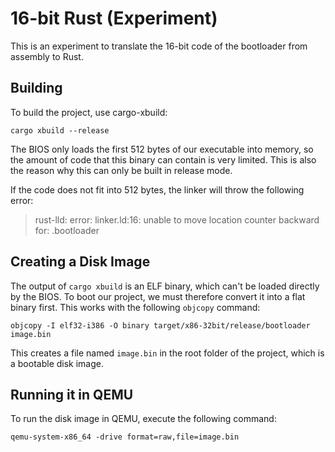 # 16-bit Rust (Experiment)

This is an experiment to translate the 16-bit code of the bootloader from assembly to Rust.

## Building

To build the project, use cargo-xbuild:

```
cargo xbuild --release
```

The BIOS only loads the first 512 bytes of our executable into memory, so the amount of code that this binary can contain is very limited. This is also the reason why this can only be built in release mode.

If the code does not fit into 512 bytes, the linker will throw the following error:

> rust-lld: error: linker.ld:16: unable to move location counter backward for: .bootloader

## Creating a Disk Image

The output of `cargo xbuild` is an ELF binary, which can't be loaded directly by the BIOS. To boot our project, we must therefore convert it into a flat binary first. This works with the following `objcopy` command:

```
objcopy -I elf32-i386 -O binary target/x86-32bit/release/bootloader image.bin
```

This creates a file named `image.bin` in the root folder of the project, which is a bootable disk image.

## Running it in QEMU

To run the disk image in QEMU, execute the following command:

```
qemu-system-x86_64 -drive format=raw,file=image.bin
```
